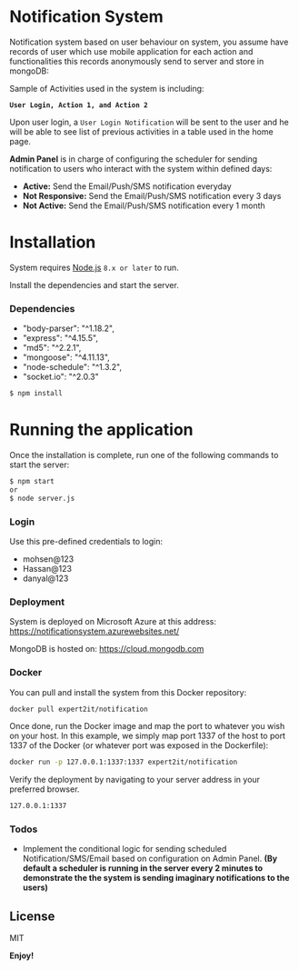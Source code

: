 # Notification System

Notification system based on user behaviour on system, you assume have records of
user which use mobile application for each action and functionalities this records anonymously send to
server and store in mongoDB:

Sample of Activities used in the system is including: 

**`User Login, Action 1, and Action 2`**

Upon user login, a `User Login Notification` will be sent to the user and he will be able to see list of previous activities in a table used in the home page.

**Admin Panel** is in charge of configuring the scheduler for sending notification to users who interact with the system within defined days:
  - **Active:** Send the Email/Push/SMS notification everyday
  - **Not Responsive:** Send the Email/Push/SMS notification every 3 days
  - **Not Active:** Send the Email/Push/SMS notification every 1 month
# Installation

System requires [Node.js](https://nodejs.org/) `8.x or later` to run.

Install the dependencies and start the server.
### Dependencies
  - "body-parser": "^1.18.2",
  - "express": "^4.15.5",
  - "md5": "^2.2.1",
  - "mongoose": "^4.11.13",
  - "node-schedule": "^1.3.2",
  - "socket.io": "^2.0.3"

```sh
$ npm install
```
# Running the application

Once the installation is complete, run one of the following commands to start the server:
```sh
$ npm start
or
$ node server.js
```
### Login
Use this pre-defined credentials to login:
- mohsen@123
- Hassan@123
- danyal@123

### Deployment
System is deployed on Microsoft Azure at this address:
https://notificationsystem.azurewebsites.net/

MongoDB is hosted on:
https://cloud.mongodb.com

### Docker
You can pull and install the system from this Docker repository:


```sh
docker pull expert2it/notification
```

Once done, run the Docker image and map the port to whatever you wish on your host. In this example, we simply map port 1337 of the host to port 1337 of the Docker (or whatever port was exposed in the Dockerfile):

```sh
docker run -p 127.0.0.1:1337:1337 expert2it/notification
```

Verify the deployment by navigating to your server address in your preferred browser.

```sh
127.0.0.1:1337
```

### Todos

 - Implement the conditional logic for sending scheduled Notification/SMS/Email based on configuration on Admin Panel. **(By default a scheduler is running in the server every 2 minutes to demonstrate the the system is sending imaginary notifications to the users)**

License
----

MIT


**Enjoy!**
